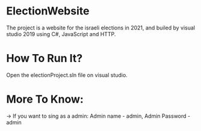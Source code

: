 # ElectionWebsite
The project is a website for the israeli elections in 2021, and builed by visual studio 2019 using C#, JavaScript and HTTP. 

# How To Run It?
Open the electionProject.sln file on visual studio. 

# More To Know:
-> If you want to sing as a admin: Admin name - admin, Admin Password - admin
